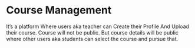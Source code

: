 # Course Management

It’s a platform Where users aka teacher can Create their Profile And Upload their course.
Course will not be public. But course details will be public where other users aka students can select the course and pursue that. 
